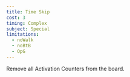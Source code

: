 ```yaml
---
title: Time Skip
cost: 3
timing: Complex
subject: Special
limitations:
  - noWalk
  - noBtB
  - OpG
---
```

Remove all Activation Counters from the board.